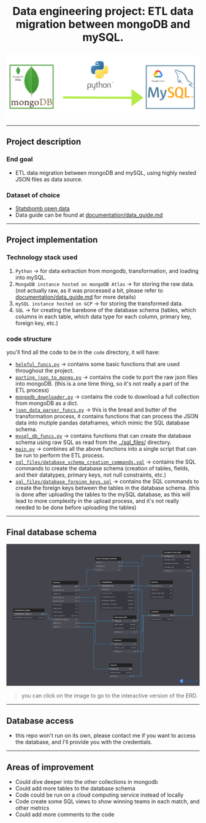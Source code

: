 # <p style="text-align: center;">Data engineering project: ETL data migration between mongoDB and mySQL.

![image](project%20image.jpg)</p>

---

## Project description

### End goal
- ETL data migration between mongoDB and mySQL, using highly nested JSON files as data source.

### Dataset of choice
- [Statsbomb open data](https://github.com/statsbomb/open-data)
- Data guide can be found at [documentation/data_guide.md](documentation/data_guide.md)

---
## Project implementation

### Technology stack used
1. `Python` -> for data extraction from mongodb, transformation, and loading into mySQL.
2. `MongoDB instance hosted on mongoDB Atlas` -> for storing the raw data. (not actually raw, as it was processed a bit, please refer to [documentation/data_guide.md](documentation/data_guide.md) for more details)
3. `mySQL instance hosted on GCP` -> for storing the transformed data.
4. `SQL` -> for creating the barebone of the database schema (tables, which columns in each table, which data type for each column, primary key, foreign key, etc.)

### code structure
you'll find all the code to be in the `code` directory, it will have:
- [`helpful_funcs.py`](code/helpful_funcs.py) -> contains some basic functions that are used throughout the project.
- [`porting_json_to_mongo.py`](code/porting_json_to_mongo.py) -> contains the code to port the raw json files into mongoDB. (this is a one time thing, so it's not really a part of the ETL process)
- [`mongodb_downloader.py`](code/mongodb_downloader.py) -> contains the code to download a full collection from mongoDB as a dict.
- [`json_data_parser_funcs.py`](code/json_data_parser_funcs.py) -> this is the bread and butter of the transformation process, it contains functions that can process the JSON data into mutiple pandas dataframes, which mimic the SQL database schema.
- [`mysql_db_funcs.py`](code/mysql_db_funcs.py) -> contains functions that can create the database schema using raw SQL as read from the [../sql_files/](../sql_files/) directory.
- [`main.py`](code/main.py) -> combines all the above functions into a single script that can be run to perform the ETL process.
- [`sql_files/database_schema_creation_commands.sql`](code/sql_files/database_schema_creation_commands.sql) -> contains the SQL commands to create the database schema (creation of tables, fields, and their datatypes, primary keys, not null constraints, etc.)
- [`sql_files/database_foreign_keys.sql`](code/sql_files/database_foreign_keys.sql) -> contains the SQL commands to create the foreign keys between the tables in the database schema. (this is done after uploading the tables to the mySQL database, as this will lead to more complexity in the upload process, and it's not really needed to be done before uploading the tables)

---
## Final database schema
[![image](statsbombERD.png)](https://dbdiagram.io/d/646fdc2d7764f72fcfdd7ccd)
> you can click on the image to go to the interactive version of the ERD.

---
## Database access
- this repo won't run on its own, please contact me if you want to access the database, and I'll provide you with the credentials.
---
## Areas of improvement
- Could dive deeper into the other collections in mongodb
- Could add more tables to the database schema
- Code could be run on a cloud computing service instead of locally
- Code create some SQL views to show winning teams in each match, and other metrics
- Could add more comments to the code 